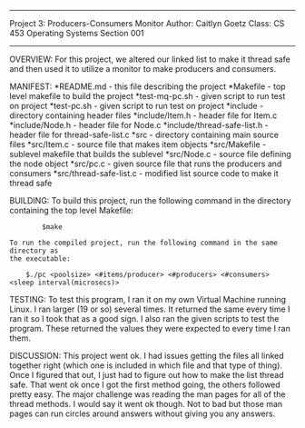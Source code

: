 ********************************************
Project 3: Producers-Consumers Monitor
Author: Caitlyn Goetz
Class: CS 453 Operating Systems Section 001
*********************************************

OVERVIEW:
	For this project, we altered our linked list to make it thread safe and then
	used it to utilize a monitor to make producers and consumers.

MANIFEST:
	*README.md - this file describing the project
	*Makefile - top level makefile to build the project
	*test-mq-pc.sh - given script to run test on project
	*test-pc.sh - given script to run test on project
	*include - directory containing header files
	*include/Item.h - header file for Item.c
	*include/Node.h - header file for Node.c
	*include/thread-safe-list.h - header file for thread-safe-list.c
	*src - directory containing main source files
	*src/Item.c - source file that makes item objects
	*src/Makefile - sublevel makefile that builds the sublevel
	*src/Node.c - source file defining the node object
	*src/pc.c - given source file that runs the producers and consumers
	*src/thread-safe-list.c - modified list source code to make it thread safe

BUILDING:
	To build this project, run the following command in the directory containing the
	top level Makefile:
		
			$make

	To run the compiled project, run the following command in the same directory as
	the executable:

		$./pc <poolsize> <#items/producer> <#producers> <#consumers> <sleep interval(microsecs)>

TESTING:
	To test this program, I ran it on my own Virtual Machine running Linux.  I ran
	larger (19 or so) several times.  It returned the same every time I ran it so
	I took that as a good sign. I also ran the given scripts to test the program.
	These returned the values they were expected to every time I ran them.

DISCUSSION:
	This project went ok.  I had issues getting the files all linked together right
	(which one is included in which file and that type of thing).  Once I figured that
	out, I just had to figure out how to make the list thread safe.  That went ok
	once I got the first method going, the others followed pretty easy.  The major
	challenge was reading the man pages for all of the thread methods.  I would
	say it went ok though.  Not to bad but those man pages can run circles around
	answers without giving you any answers.  
